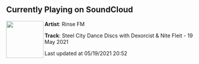 ## Currently Playing on SoundCloud

[<img align="left" width="100" src="https://i1.sndcdn.com/artworks-ya2WPYXEyyP3cueP-oxvt0A-t500x500.jpg">](https://soundcloud.com/rinsefm/scdd190521)

**Artist**: Rinse FM 

**Track**: Steel City Dance Discs with Dexorcist & Nite Fleit - 19 May 2021

Last updated at 05/19/2021 20:52

